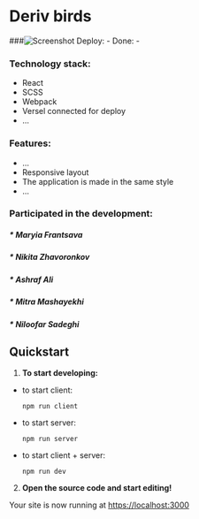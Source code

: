 # Deriv birds

###![Screenshot](https://)
Deploy: -
Done: -

### Technology stack:
- React
- SCSS
- Webpack
- Versel connected for deploy
- ...

### Features:
- ...
- Responsive layout
- The application is made in the same style
- ...

### Participated in the development:
##### * Maryia Frantsava
##### * Nikita Zhavoronkov
##### * Ashraf Ali
##### * Mitra Mashayekhi
##### * Niloofar Sadeghi

## Quickstart
1. **To start developing:**
* to start client:

    ```
    npm run client
    ```
* to start server:
    ```
    npm run server
    ```
* to start client + server:
    ```
    npm run dev
    ```
2. **Open the source code and start editing!**

Your site is now running at [https://localhost:3000](https://localhost:3000)
